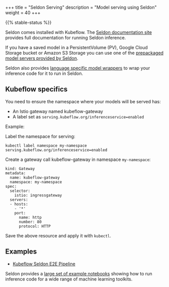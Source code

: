 +++
title = "Seldon Serving"
description = "Model serving using Seldon"
weight = 40
+++

{{% stable-status %}}

Seldon comes installed with Kubeflow. The [Seldon documentation site](https://docs.seldon.io/projects/seldon-core/en/latest/) provides full documentation for running Seldon inference.

If you have a saved model in a PersistentVolume (PV), Google Cloud Storage bucket or Amazon S3 Storage you can use one of the [prepackaged model servers provided by Seldon](https://docs.seldon.io/projects/seldon-core/en/latest/servers/overview.html).

Seldon also provides [language specific model wrappers](https://docs.seldon.io/projects/seldon-core/en/latest/wrappers/README.html) to wrap your inference code for it to run in Seldon.

## Kubeflow specifics

You need to ensure the namespace where your models will be served has:

* An Istio gateway named kubeflow-gateway
* A label set as `serving.kubeflow.org/inferenceservice=enabled`

Example:

Label the namespace for serving:

```
kubectl label namespace my-namespace serving.kubeflow.org/inferenceservice=enabled
```

Create a gateway call kubeflow-gateway in namespace `my-namespace`:

```
kind: Gateway
metadata:
  name: kubeflow-gateway
  namespace: my-namespace
spec:
  selector:
    istio: ingressgateway
  servers:
  - hosts:
    - '*'
    port:
      name: http
      number: 80
      protocol: HTTP
```

Save the above resource and apply it with `kubectl`.

## Examples

* [Kubeflow Seldon E2E Pipeline](https://docs.seldon.io/projects/seldon-core/en/latest/examples/kubeflow_seldon_e2e_pipeline.html)

Seldon provides a [large set of example notebooks](https://docs.seldon.io/projects/seldon-core/en/latest/examples/notebooks.html) showing how to run inference code for a wide range of machine learning toolkits.
